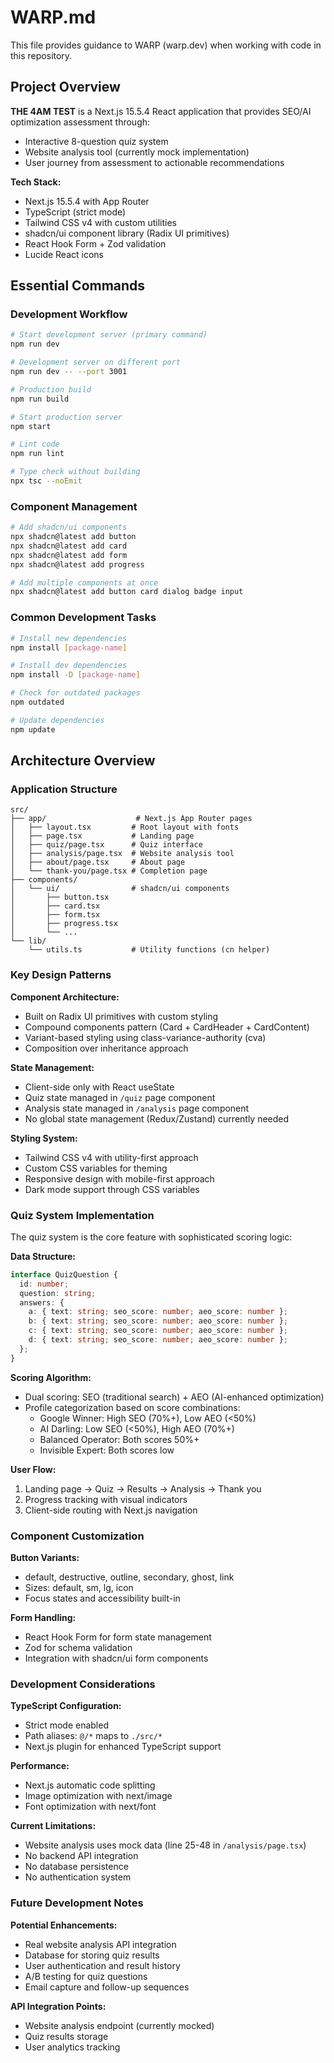# WARP.md

This file provides guidance to WARP (warp.dev) when working with code in this repository.

## Project Overview

**THE 4AM TEST** is a Next.js 15.5.4 React application that provides SEO/AI optimization assessment through:
- Interactive 8-question quiz system
- Website analysis tool (currently mock implementation)
- User journey from assessment to actionable recommendations

**Tech Stack:**
- Next.js 15.5.4 with App Router
- TypeScript (strict mode)
- Tailwind CSS v4 with custom utilities
- shadcn/ui component library (Radix UI primitives)
- React Hook Form + Zod validation
- Lucide React icons

## Essential Commands

### Development Workflow
```bash
# Start development server (primary command)
npm run dev

# Development server on different port
npm run dev -- --port 3001

# Production build
npm run build

# Start production server
npm start

# Lint code
npm run lint

# Type check without building
npx tsc --noEmit
```

### Component Management
```bash
# Add shadcn/ui components
npx shadcn@latest add button
npx shadcn@latest add card
npx shadcn@latest add form
npx shadcn@latest add progress

# Add multiple components at once
npx shadcn@latest add button card dialog badge input
```

### Common Development Tasks
```bash
# Install new dependencies
npm install [package-name]

# Install dev dependencies
npm install -D [package-name]

# Check for outdated packages
npm outdated

# Update dependencies
npm update
```

## Architecture Overview

### Application Structure
```
src/
├── app/                    # Next.js App Router pages
│   ├── layout.tsx         # Root layout with fonts
│   ├── page.tsx           # Landing page
│   ├── quiz/page.tsx      # Quiz interface
│   ├── analysis/page.tsx  # Website analysis tool
│   ├── about/page.tsx     # About page
│   └── thank-you/page.tsx # Completion page
├── components/
│   └── ui/                # shadcn/ui components
│       ├── button.tsx
│       ├── card.tsx
│       ├── form.tsx
│       ├── progress.tsx
│       └── ...
└── lib/
    └── utils.ts           # Utility functions (cn helper)
```

### Key Design Patterns

**Component Architecture:**
- Built on Radix UI primitives with custom styling
- Compound components pattern (Card + CardHeader + CardContent)
- Variant-based styling using class-variance-authority (cva)
- Composition over inheritance approach

**State Management:**
- Client-side only with React useState
- Quiz state managed in `/quiz` page component
- Analysis state managed in `/analysis` page component
- No global state management (Redux/Zustand) currently needed

**Styling System:**
- Tailwind CSS v4 with utility-first approach
- Custom CSS variables for theming
- Responsive design with mobile-first approach
- Dark mode support through CSS variables

### Quiz System Implementation

The quiz system is the core feature with sophisticated scoring logic:

**Data Structure:**
```typescript
interface QuizQuestion {
  id: number;
  question: string;
  answers: {
    a: { text: string; seo_score: number; aeo_score: number };
    b: { text: string; seo_score: number; aeo_score: number };
    c: { text: string; seo_score: number; aeo_score: number };
    d: { text: string; seo_score: number; aeo_score: number };
  };
}
```

**Scoring Algorithm:**
- Dual scoring: SEO (traditional search) + AEO (AI-enhanced optimization)
- Profile categorization based on score combinations:
  - Google Winner: High SEO (70%+), Low AEO (<50%)
  - AI Darling: Low SEO (<50%), High AEO (70%+)
  - Balanced Operator: Both scores 50%+
  - Invisible Expert: Both scores low

**User Flow:**
1. Landing page → Quiz → Results → Analysis → Thank you
2. Progress tracking with visual indicators
3. Client-side routing with Next.js navigation

### Component Customization

**Button Variants:**
- default, destructive, outline, secondary, ghost, link
- Sizes: default, sm, lg, icon
- Focus states and accessibility built-in

**Form Handling:**
- React Hook Form for form state management
- Zod for schema validation
- Integration with shadcn/ui form components

### Development Considerations

**TypeScript Configuration:**
- Strict mode enabled
- Path aliases: `@/*` maps to `./src/*`
- Next.js plugin for enhanced TypeScript support

**Performance:**
- Next.js automatic code splitting
- Image optimization with next/image
- Font optimization with next/font

**Current Limitations:**
- Website analysis uses mock data (line 25-48 in `/analysis/page.tsx`)
- No backend API integration
- No database persistence
- No authentication system

### Future Development Notes

**Potential Enhancements:**
- Real website analysis API integration
- Database for storing quiz results
- User authentication and result history
- A/B testing for quiz questions
- Email capture and follow-up sequences

**API Integration Points:**
- Website analysis endpoint (currently mocked)
- Quiz results storage
- User analytics tracking